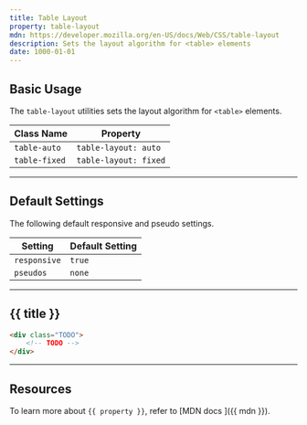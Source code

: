 ```yaml
---
title: Table Layout
property: table-layout
mdn: https://developer.mozilla.org/en-US/docs/Web/CSS/table-layout
description: Sets the layout algorithm for <table> elements
date: 1000-01-01
---
```


## Basic Usage

The `table-layout` utilities sets the layout algorithm for `<table>` elements.

| Class Name    | Property              |
| ------------- | --------------------- |
| `table-auto`  | `table-layout: auto`  |
| `table-fixed` | `table-layout: fixed` |

---

## Default Settings

The following default responsive and pseudo settings.

| Setting      | Default Setting |
| ------------ | --------------- |
| `responsive` | `true`          |
| `pseudos`    | `none`          |

---

## {{ title }}

<div class="bg-silver-200 p-20 h-256 radius-md flex flex-wrap align-content-center">
  <!-- ... -->
</div>

```html
<div class="TODO">
	<!-- TODO -->
</div>
```

---

## Resources

To learn more about `{{ property }}`, refer to [MDN docs <i class="far fa-external-link ml-6"></i>]({{ mdn }}).
